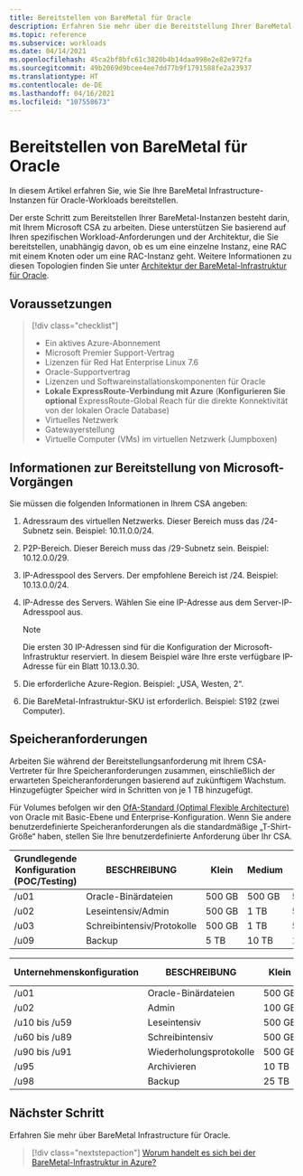 ```yaml
---
title: Bereitstellen von BareMetal für Oracle
description: Erfahren Sie mehr über die Bereitstellung Ihrer BareMetal-Infrastruktur für Oracle.
ms.topic: reference
ms.subservice: workloads
ms.date: 04/14/2021
ms.openlocfilehash: 45ca2bf8bfc61c3820b4b14daa998e2e82e972fa
ms.sourcegitcommit: 49b2069d9bcee4ee7dd77b9f1791588fe2a23937
ms.translationtype: HT
ms.contentlocale: de-DE
ms.lasthandoff: 04/16/2021
ms.locfileid: "107558673"
---
```

# <a name="provision-baremetal-for-oracle"></a>Bereitstellen von BareMetal für Oracle

In diesem Artikel erfahren Sie, wie Sie Ihre BareMetal Infrastructure-Instanzen für Oracle-Workloads bereitstellen. 

Der erste Schritt zum Bereitstellen Ihrer BareMetal-Instanzen besteht darin, mit Ihrem Microsoft CSA zu arbeiten. Diese unterstützen Sie basierend auf Ihren spezifischen Workload-Anforderungen und der Architektur, die Sie bereitstellen, unabhängig davon, ob es um eine einzelne Instanz, eine RAC mit einem Knoten oder um eine RAC-Instanz geht. Weitere Informationen zu diesen Topologien finden Sie unter [Architektur der BareMetal-Infrastruktur für Oracle](oracle-baremetal-architecture.md).

## <a name="prerequisites"></a>Voraussetzungen

> [!div class="checklist"]
> * Ein aktives Azure-Abonnement
> * Microsoft Premier Support-Vertrag
> * Lizenzen für Red Hat Enterprise Linux 7.6
> * Oracle-Supportvertrag 
> * Lizenzen und Softwareinstallationskomponenten für Oracle
> * **Lokale ExpressRoute-Verbindung mit Azure** (**Konfigurieren Sie optional** ExpressRoute-Global Reach für die direkte Konnektivität von der lokalen Oracle Database)   
> * Virtuelles Netzwerk
> * Gatewayerstellung
> * Virtuelle Computer (VMs) im virtuellen Netzwerk (Jumpboxen)

## <a name="information-to-provide-microsoft-operations"></a>Informationen zur Bereitstellung von Microsoft-Vorgängen

Sie müssen die folgenden Informationen in Ihrem CSA angeben:

1. Adressraum des virtuellen Netzwerks. Dieser Bereich muss das /24-Subnetz sein. Beispiel: 10.11.0.0/24.
2. P2P-Bereich. Dieser Bereich muss das /29-Subnetz sein. Beispiel: 10.12.0.0/29.
3. IP-Adresspool des Servers. Der empfohlene Bereich ist /24. Beispiel: 10.13.0.0/24.
4. IP-Adresse des Servers. Wählen Sie eine IP-Adresse aus dem Server-IP-Adresspool aus.

    > [!Note] 
    > Die ersten 30 IP-Adressen sind für die Konfiguration der Microsoft-Infrastruktur reserviert. In diesem Beispiel wäre Ihre erste verfügbare IP-Adresse für ein Blatt 10.13.0.30.

5. Die erforderliche Azure-Region. Beispiel: „USA, Westen, 2“.
6. Die BareMetal-Infrastruktur-SKU ist erforderlich. Beispiel: S192 (zwei Computer).

## <a name="storage-requirements"></a>Speicheranforderungen

Arbeiten Sie während der Bereitstellungsanforderung mit Ihrem CSA-Vertreter für Ihre Speicheranforderungen zusammen, einschließlich der erwarteten Speicheranforderungen basierend auf zukünftigem Wachstum. Hinzugefügter Speicher wird in Schritten von je 1 TB hinzugefügt.

Für Volumes befolgen wir den [OfA-Standard (Optimal Flexible Architecture)](https://docs.oracle.com/en/database/oracle/oracle-database/19/ladbi/about-the-optimal-flexible-architecture-standard.html#GUID-6619CDB7-9667-426E-8471-5A996707D093) von Oracle mit Basic-Ebene und Enterprise-Konfiguration. Wenn Sie andere benutzerdefinierte Speicheranforderungen als die standardmäßige „T-Shirt-Größe“ haben, stellen Sie Ihre benutzerdefinierte Anforderung über Ihr CSA.

| Grundlegende Konfiguration (POC/Testing) | BESCHREIBUNG | Klein | Medium | Groß |
| --- | --- | --- | --- | --- |
| /u01 | Oracle-Binärdateien | 500 GB | 500 GB | 500 GB |
| /u02 | Leseintensiv/Admin | 500 GB | 1 TB | 5 TB |
| /u03 | Schreibintensiv/Protokolle | 500 GB | 1 TB | 5 TB |
| /u09 | Backup | 5 TB | 10 TB | 15 TB |

| Unternehmenskonfiguration | BESCHREIBUNG | Klein | Medium | Groß | Sehr groß |
| --- | --- | --- | --- | --- | --- |
| /u01 | Oracle-Binärdateien | 500 GB | 500 GB | 500 GB | 500 GB |
| /u02 | Admin | 100 GB | 100 GB | 100 GB | 100 GB |
| /u10 bis /u59 | Leseintensiv | 500 GB | 5 TB | 10 TB | 20 TB |
| /u60 bis /u89 | Schreibintensiv | 500 GB | 5 TB | 10 TB | 20 TB |
| /u90 bis /u91 | Wiederholungsprotokolle | 500 GB | 500 GB | 1 TB | 1 TB |
| /u95 | Archivieren | 10 TB | 10 TB | 20 TB | 20 TB |
| /u98 | Backup | 25 TB | 25 TB | 50 TB | 50 TB |

## <a name="next-step"></a>Nächster Schritt

Erfahren Sie mehr über BareMetal Infrastructure für Oracle.

> [!div class="nextstepaction"]
> [Worum handelt es sich bei der BareMetal-Infrastruktur in Azure?](../../concepts-baremetal-infrastructure-overview.md)
